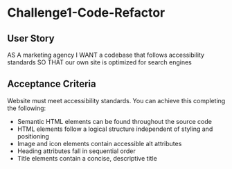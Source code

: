 # Challenge1-Code-Refactor


## User Story

AS A marketing agency
I WANT a codebase that follows accessibility standards
SO THAT our own site is optimized for search engines



## Acceptance Criteria
Website must meet accessibility standards. You can achieve this completing the following:

* Semantic HTML elements can be found throughout the source code
* HTML elements follow a logical structure independent of styling and positioning
* Image and icon elements contain accessible alt attributes
* Heading attributes fall in sequential order
* Title elements contain a concise, descriptive title

